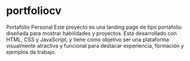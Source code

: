 # portfoliocv
Portafolio Personal Este proyecto es una landing page de tipo portafolio diseñada para mostrar habilidades y proyectos. Está desarrollado con HTML, CSS y JavaScript, y tiene como objetivo ser una plataforma visualmente atractiva y funcional para destacar experiencia, formación y ejemplos de trabajo.
